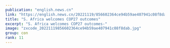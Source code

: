 ```yaml
---
publication: "english.news.cn"
link: "https://english.news.cn/20221119/856602364ce94b59ae407941c08f8dab/c.html"
title: "S. Africa welcomes COP27 outcomes"
excerpt: "S. Africa welcomes COP27 outcomes-"
image: "zxcode_20221119856602364ce94b59ae407941c08f8dab.jpg"
group: con
rank: 11
---
```


